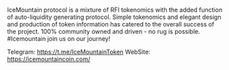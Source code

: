 IceMountain protocol is a mixture of RFI tokenomics with the added function of auto-liquidity generating protocol. Simple tokenomics and elegant design and production of token information has catered to the overall success of the project. 100% community owned and driven - no rug is possible. #Icemountain join us on our journey!

Telegram: https://t.me/IceMountainToken
WebSite: https://icemountaincoin.com/
